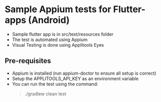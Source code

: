 # Sample Appium tests for Flutter-apps (Android)

* Sample flutter app is in src/test/resources folder
* The test is automated using Appium
* Visual Testing is done using Applitools Eyes

## Pre-requisites
* Appium is installed (run appium-doctor to ensure all setup is correct)
* Setup the APPLITOOLS_API_KEY as an environment variable   
* You can run the test using the command:
    >   ./gradlew clean test
